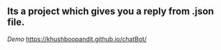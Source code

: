 ## Its a project which gives you a reply from .json file.
*Demo*
https://khushboopandit.github.io/chatBot/
